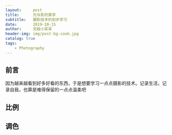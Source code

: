 ```yaml
---
layout:     post
title:      光与影的美学
subtitle:   摄影技术的初步学习
date:       2019-10-15
author:     无敌小呆呆
header-img: img/post-bg-cook.jpg
catalog: true
tags:
    - Photography
---
```


## 前言

因为越来越看到好多好看的东西，于是想要学习一点点摄影的技术。记录生活，记录自我，也算是难得保留的一点点温柔吧

## 比例

## 调色
